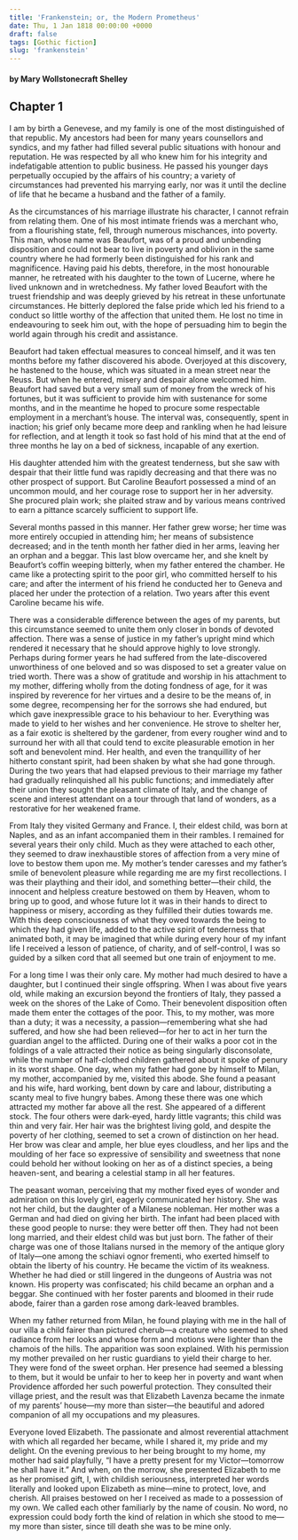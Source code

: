 ```yaml
---
title: 'Frankenstein; or, the Modern Prometheus'
date: Thu, 1 Jan 1818 00:00:00 +0000
draft: false
tags: [Gothic fiction]
slug: 'frankenstein'
---
```


#### by Mary Wollstonecraft Shelley

## Chapter 1

I am by birth a Genevese, and my family is one of the most distinguished of that republic. My ancestors had been for many years counsellors and syndics, and my father had filled several public situations with honour and reputation. He was respected by all who knew him for his integrity and indefatigable attention to public business. He passed his younger days perpetually occupied by the affairs of his country; a variety of circumstances had prevented his marrying early, nor was it until the decline of life that he became a husband and the father of a family.

As the circumstances of his marriage illustrate his character, I cannot refrain from relating them. One of his most intimate friends was a merchant who, from a flourishing state, fell, through numerous mischances, into poverty. This man, whose name was Beaufort, was of a proud and unbending disposition and could not bear to live in poverty and oblivion in the same country where he had formerly been distinguished for his rank and magnificence. Having paid his debts, therefore, in the most honourable manner, he retreated with his daughter to the town of Lucerne, where he lived unknown and in wretchedness. My father loved Beaufort with the truest friendship and was deeply grieved by his retreat in these unfortunate circumstances. He bitterly deplored the false pride which led his friend to a conduct so little worthy of the affection that united them. He lost no time in endeavouring to seek him out, with the hope of persuading him to begin the world again through his credit and assistance.

Beaufort had taken effectual measures to conceal himself, and it was ten months before my father discovered his abode. Overjoyed at this discovery, he hastened to the house, which was situated in a mean street near the Reuss. But when he entered, misery and despair alone welcomed him. Beaufort had saved but a very small sum of money from the wreck of his fortunes, but it was sufficient to provide him with sustenance for some months, and in the meantime he hoped to procure some respectable employment in a merchant’s house. The interval was, consequently, spent in inaction; his grief only became more deep and rankling when he had leisure for reflection, and at length it took so fast hold of his mind that at the end of three months he lay on a bed of sickness, incapable of any exertion.

His daughter attended him with the greatest tenderness, but she saw with despair that their little fund was rapidly decreasing and that there was no other prospect of support. But Caroline Beaufort possessed a mind of an uncommon mould, and her courage rose to support her in her adversity. She procured plain work; she plaited straw and by various means contrived to earn a pittance scarcely sufficient to support life.

Several months passed in this manner. Her father grew worse; her time was more entirely occupied in attending him; her means of subsistence decreased; and in the tenth month her father died in her arms, leaving her an orphan and a beggar. This last blow overcame her, and she knelt by Beaufort’s coffin weeping bitterly, when my father entered the chamber. He came like a protecting spirit to the poor girl, who committed herself to his care; and after the interment of his friend he conducted her to Geneva and placed her under the protection of a relation. Two years after this event Caroline became his wife.

There was a considerable difference between the ages of my parents, but this circumstance seemed to unite them only closer in bonds of devoted affection. There was a sense of justice in my father’s upright mind which rendered it necessary that he should approve highly to love strongly. Perhaps during former years he had suffered from the late-discovered unworthiness of one beloved and so was disposed to set a greater value on tried worth. There was a show of gratitude and worship in his attachment to my mother, differing wholly from the doting fondness of age, for it was inspired by reverence for her virtues and a desire to be the means of, in some degree, recompensing her for the sorrows she had endured, but which gave inexpressible grace to his behaviour to her. Everything was made to yield to her wishes and her convenience. He strove to shelter her, as a fair exotic is sheltered by the gardener, from every rougher wind and to surround her with all that could tend to excite pleasurable emotion in her soft and benevolent mind. Her health, and even the tranquillity of her hitherto constant spirit, had been shaken by what she had gone through. During the two years that had elapsed previous to their marriage my father had gradually relinquished all his public functions; and immediately after their union they sought the pleasant climate of Italy, and the change of scene and interest attendant on a tour through that land of wonders, as a restorative for her weakened frame.

From Italy they visited Germany and France. I, their eldest child, was born at Naples, and as an infant accompanied them in their rambles. I remained for several years their only child. Much as they were attached to each other, they seemed to draw inexhaustible stores of affection from a very mine of love to bestow them upon me. My mother’s tender caresses and my father’s smile of benevolent pleasure while regarding me are my first recollections. I was their plaything and their idol, and something better—their child, the innocent and helpless creature bestowed on them by Heaven, whom to bring up to good, and whose future lot it was in their hands to direct to happiness or misery, according as they fulfilled their duties towards me. With this deep consciousness of what they owed towards the being to which they had given life, added to the active spirit of tenderness that animated both, it may be imagined that while during every hour of my infant life I received a lesson of patience, of charity, and of self-control, I was so guided by a silken cord that all seemed but one train of enjoyment to me.

For a long time I was their only care. My mother had much desired to have a daughter, but I continued their single offspring. When I was about five years old, while making an excursion beyond the frontiers of Italy, they passed a week on the shores of the Lake of Como. Their benevolent disposition often made them enter the cottages of the poor. This, to my mother, was more than a duty; it was a necessity, a passion—remembering what she had suffered, and how she had been relieved—for her to act in her turn the guardian angel to the afflicted. During one of their walks a poor cot in the foldings of a vale attracted their notice as being singularly disconsolate, while the number of half-clothed children gathered about it spoke of penury in its worst shape. One day, when my father had gone by himself to Milan, my mother, accompanied by me, visited this abode. She found a peasant and his wife, hard working, bent down by care and labour, distributing a scanty meal to five hungry babes. Among these there was one which attracted my mother far above all the rest. She appeared of a different stock. The four others were dark-eyed, hardy little vagrants; this child was thin and very fair. Her hair was the brightest living gold, and despite the poverty of her clothing, seemed to set a crown of distinction on her head. Her brow was clear and ample, her blue eyes cloudless, and her lips and the moulding of her face so expressive of sensibility and sweetness that none could behold her without looking on her as of a distinct species, a being heaven-sent, and bearing a celestial stamp in all her features.

The peasant woman, perceiving that my mother fixed eyes of wonder and admiration on this lovely girl, eagerly communicated her history. She was not her child, but the daughter of a Milanese nobleman. Her mother was a German and had died on giving her birth. The infant had been placed with these good people to nurse: they were better off then. They had not been long married, and their eldest child was but just born. The father of their charge was one of those Italians nursed in the memory of the antique glory of Italy—one among the schiavi ognor frementi, who exerted himself to obtain the liberty of his country. He became the victim of its weakness. Whether he had died or still lingered in the dungeons of Austria was not known. His property was confiscated; his child became an orphan and a beggar. She continued with her foster parents and bloomed in their rude abode, fairer than a garden rose among dark-leaved brambles.

When my father returned from Milan, he found playing with me in the hall of our villa a child fairer than pictured cherub—a creature who seemed to shed radiance from her looks and whose form and motions were lighter than the chamois of the hills. The apparition was soon explained. With his permission my mother prevailed on her rustic guardians to yield their charge to her. They were fond of the sweet orphan. Her presence had seemed a blessing to them, but it would be unfair to her to keep her in poverty and want when Providence afforded her such powerful protection. They consulted their village priest, and the result was that Elizabeth Lavenza became the inmate of my parents’ house—my more than sister—the beautiful and adored companion of all my occupations and my pleasures.

Everyone loved Elizabeth. The passionate and almost reverential attachment with which all regarded her became, while I shared it, my pride and my delight. On the evening previous to her being brought to my home, my mother had said playfully, “I have a pretty present for my Victor—tomorrow he shall have it.” And when, on the morrow, she presented Elizabeth to me as her promised gift, I, with childish seriousness, interpreted her words literally and looked upon Elizabeth as mine—mine to protect, love, and cherish. All praises bestowed on her I received as made to a possession of my own. We called each other familiarly by the name of cousin. No word, no expression could body forth the kind of relation in which she stood to me—my more than sister, since till death she was to be mine only.
